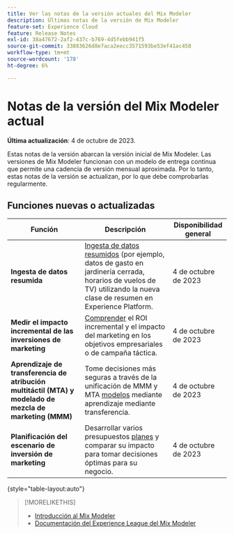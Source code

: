 ```yaml
---
title: Ver las notas de la versión actuales del Mix Modeler
description: Últimas notas de la versión de Mix Modeler
feature-set: Experience Cloud
feature: Release Notes
exl-id: 38a47672-2af2-437c-b769-4d5febb941f5
source-git-commit: 33883626d8e7aca2eecc3571593be53ef41ac458
workflow-type: tm+mt
source-wordcount: '178'
ht-degree: 6%

---
```


# Notas de la versión del Mix Modeler actual

**Última actualización**: 4 de octubre de 2023.

Estas notas de la versión abarcan la versión inicial de Mix Modeler. Las versiones de Mix Modeler funcionan con un modelo de entrega continua que permite una cadencia de versión mensual aproximada. Por lo tanto, estas notas de la versión se actualizan, por lo que debe comprobarlas regularmente.


## Funciones nuevas o actualizadas

| Función | Descripción | Disponibilidad general |
|---|---|---|
| **Ingesta de datos resumida** | [Ingesta de datos resumidos](../ingest-data/overview.md) (por ejemplo, datos de gasto en jardinería cerrada, horarios de vuelos de TV) utilizando la nueva clase de resumen en Experience Platform. | 4 de octubre de 2023 |
| **Medir el impacto incremental de las inversiones de marketing** | [Comprender](../dashboard/overview.md) el ROI incremental y el impacto del marketing en los objetivos empresariales o de campaña táctica. | 4 de octubre de 2023 |
| **Aprendizaje de transferencia de atribución multitáctil (MTA) y modelado de mezcla de marketing (MMM)** | Tome decisiones más seguras a través de la unificación de MMM y MTA [modelos](../models/overview.md) mediante aprendizaje mediante transferencia. | 4 de octubre de 2023 |
| **Planificación del escenario de inversión de marketing** | Desarrollar varios presupuestos [planes](../plans/overview.md) y comparar su impacto para tomar decisiones óptimas para su negocio. | 4 de octubre de 2023 |

{style="table-layout:auto"}


>[!MORELIKETHIS]
>
>* [Introducción al Mix Modeler](https://business.adobe.com/products/experience-platform/planning-and-measurement.html)
>* [Documentación del Experience League del Mix Modeler](https://experienceleague.adobe.com/docs/mix-modeler.html?lang=en)
